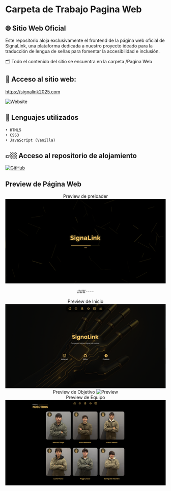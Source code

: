 # Carpeta de Trabajo Pagina Web

## 🌐 Sitio Web Oficial

Este repositorio aloja exclusivamente el frontend de la página web oficial de SignaLink, una plataforma dedicada a nuestro proyecto ideado para la traducción de lengua de señas para fomentar la accesibilidad e inclusión.

🗂️ Todo el contenido del sitio se encuentra en la carpeta /Pagina Web

## 🔗 Acceso al sitio web:
https://signalink2025.com

 ![Website](https://img.shields.io/website?down_color=red&down_message=offline&up_color=green&up_message=online&url=https%3A%2F%2Fsignalink2025.com)

## 👾 Lenguajes utilizados
	• HTML5
	• CSS3
	• JavaScript (Vanilla)

## 👉🏼 Acceso al repositorio de alojamiento

<a href="https://github.com/albornozthiagoo/SignaLink-Web" target="_blank">
  <img alt="GitHub" src="https://img.shields.io/badge/GitHub-SignaLink-000?style=for-the-badge&logo=github&logoColor=white" />
</a>

## Preview de Página Web

<div align="center"> Preview de preloader 
	
<img src="/Images/Preview-Preloader-Web .png" alt="Preview" />

###----

<div align="center"> Preview de Inicio
	
<img src="/Images/Preview-Inicio-Web.png" alt="Preview" />

<div align="center"> Preview de Objetivo
	
<img src="/Images/Preview-Objetivo-Web.png" alt="Preview" />

<div align="center"> Preview de Equipo
	
<img src="/Images/Preview-Equipo-Web.png" alt="Preview" />
